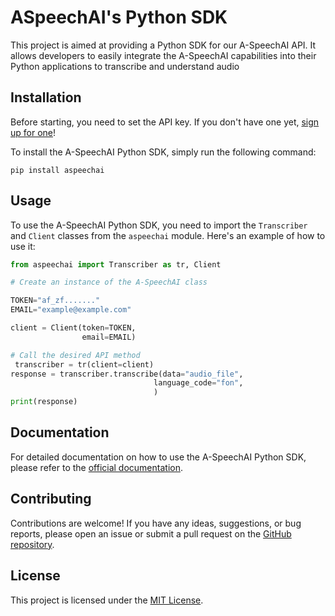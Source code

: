 # ASpeechAI's Python SDK

This project is aimed at providing a Python SDK for our A-SpeechAI API. It allows developers to easily integrate the A-SpeechAI capabilities into their Python applications to transcribe and understand audio

## Installation

Before starting, you need to set the API key. If you don't have one yet, [sign up for one](https://platform.a-speechai.com/login)!

To install the A-SpeechAI Python SDK, simply run the following command:

```
pip install aspeechai
```

## Usage

To use the A-SpeechAI Python SDK, you need to import the `Transcriber` and `Client` classes from the `aspeechai` module. Here's an example of how to use it:

```python
from aspeechai import Transcriber as tr, Client

# Create an instance of the A-SpeechAI class

TOKEN="af_zf......."
EMAIL="example@example.com"

client = Client(token=TOKEN,
                email=EMAIL)

# Call the desired API method
 transcriber = tr(client=client)
response = transcriber.transcribe(data="audio_file",
                                language_code="fon",
                                )
print(response)
```

## Documentation

For detailed documentation on how to use the A-SpeechAI Python SDK, please refer to the [official documentation](https://platform.a-speechai.com/).

## Contributing

Contributions are welcome! If you have any ideas, suggestions, or bug reports, please open an issue or submit a pull request on the [GitHub repository](https://github.com/A-speechAI/aspeechai-python-sdk).

## License

This project is licensed under the [MIT License](LICENSE).
